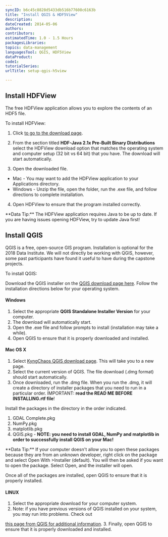 ```yaml
---
syncID: b6c45c8828d5433db516b77608c6163b
title: "Install QGIS & HDF5View"
description:
dateCreated: 2014-05-06
authors:
contributors:
estimatedTime: 1.0 - 1.5 Hours
packagesLibraries:
topics: data-management 
languagesTool: QGIS, HDF5View
dataProduct:
code1:
tutorialSeries:
urlTitle: setup-qgis-h5view

---
```



## Install HDFView
The free HDFView application allows you to explore the contents of an HDF5 file.

To install HDFView:

1. Click
<a href="https://www.hdfgroup.org/products/java/release/download.html" target="_blank"> to go to the download page</a>.

2. From the section titled **HDF-Java 2.1x Pre-Built Binary Distributions**
select the HDFView download option that matches the operating system and
computer setup (32 bit vs 64 bit) that you have. The download will start
automatically.

3. Open the downloaded file.
  + Mac - You may want to add the HDFView application to your Applications
directory.
  + Windows - Unzip the file, open the folder, run the .exe file, and follow
directions to complete installation.

4. Open HDFView to ensure that the program installed correctly.

<div id="ds-dataTip" markdown="1">
<i class="fa fa-star"></i> **Data Tip:**
The HDFView application requires Java to be up to date. If you are having issues
opening HDFView, try to update Java first!
</div>


## Install QGIS

QGIS is a free, open-source GIS program. Installation is optional for the 2018 
Data Institute.  We will not directly be working with QGIS, however, some past
participants have found it useful to have during the capstone projects. 

To install QGIS:

Download the QGIS installer on the
<a href="http://www.qgis.org/en/site/forusers/download.html" target="_blank">
QGIS download page here</a>. Follow the installation directions below for your
operating system.

#### Windows

1. Select the appropriate **QGIS Standalone Installer Version** for your computer.
2. The download will automatically start.
3. Open the .exe file and follow prompts to install (installation may take a
while).
4. Open QGIS to ensure that it is properly downloaded and installed.

#### Mac OS X

1. Select <a href="http://www.kyngchaos.com/software/qgis/" target="_blank">
KyngChaos QGIS download page</a>. This will take you to a new page.
2. Select the current version of QGIS. The file download (.dmg format) should
start automatically.
3. Once downloaded, run the .dmg file. When you run the .dmg, it will create a
directory of installer packages that you need to run in a particular order.
IMPORTANT: **read the READ ME BEFORE INSTALLING.rtf file**!

Install the packages in the directory in the order indicated.

1. GDAL Complete.pkg
2. NumPy.pkg
3. matplotlib.pkg
4. QGIS.pkg - **NOTE: you need to install GDAL, NumPy and matplotlib in order to
  successfully install QGIS on your Mac!**

<div id="ds-dataTip" markdown="1">
<i class="fa fa-star"></i> **Data Tip:** If your computer doesn't allow you to
open these packages because they are from an unknown developer, right click on
the package and select Open With >Installer (default). You will then be asked
if you want to open the package. Select Open, and the installer will open.
</div>

Once all of the packages are installed, open QGIS to ensure that it is properly
installed.

#### LINUX

1. Select the appropriate download for your computer system.
2. Note: if you have previous versions of QGIS installed on your system, you may
run into problems. Check out
<a href="https://www.qgis.org/en/site/forusers/alldownloads.html" target="_blank">
this page from QGIS for additional information</a>.
3. Finally, open QGIS to ensure that it is properly downloaded and installed.

